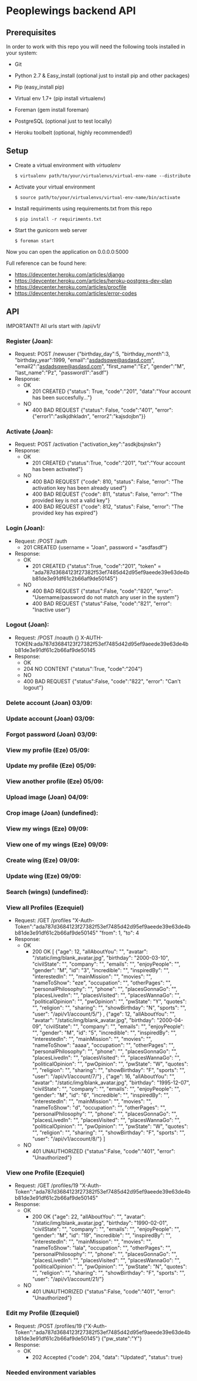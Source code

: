 # Peoplewings backend API

## Prerequisites

In order to work with this repo you will need the following tools installed in your system:

* Git
* Python 2.7 & Easy_install (optional just to install pip and other packages)
* Pip (easy_install pip)
* Virtual env 1.7+ (pip install virtualenv)
* Foreman (gem install foreman)

* PostgreSQL (optional just to test locally)
* Heroku toolbelt (optional, highly recommended!)


## Setup
* Create a virtual environment with *virtualenv*

    `$ virtualenv path/to/your/virtualenvs/virtual-env-name --distribute`

* Activate your virtual environment

    `$ source path/to/your/virtualenvs/virtual-env-name/bin/activate`

* Install requiriments using requirements.txt from this repo

    `$ pip install -r requiriments.txt`

* Start the gunicorn web server

    `$ foreman start`

Now you can open the application on 0.0.0.0:5000

Full reference can be found here:

* https://devcenter.heroku.com/articles/django
* https://devcenter.heroku.com/articles/heroku-postgres-dev-plan
* https://devcenter.heroku.com/articles/procfile
* https://devcenter.heroku.com/articles/error-codes
 
## API

IMPORTANT!! All urls start with /api/v1/
### Register (Joan):
 * Request:
    POST /newuser
    {"birthday_day":5, "birthday_month":3, "birthday_year":1999, "email":"asdadsqwe@asdasd.com", "email2":"asdadsqwe@asdasd.com", "first_name":"Ez", "gender":"M", "last_name":"Pz", "password1":"asdf"}
 * Response:
   * OK
     * 201 CREATED {"status": True, "code":"201", "data":"Your account has been succesfully..."}
   * NO 
     * 400 BAD REQUEST {"status": False, "code":"401", "error":{"error1":"aslkjdhkladn", "error2":"kajsdojbn"}}

### Activate (Joan):
 * Request:
    POST /activation
    {"activation_key":"asdkjbsjnskn"}
 * Response:
   * OK 
     * 201 CREATED {"status":True, "code":"201", "txt":"Your account has been activated"}
   * NO
     * 400 BAD REQUEST {"code": 810, "status": False, "error": "The activation key has been already used"}
     * 400 BAD REQUEST {"code": 811, "status": False, "error": "The provided key is not a valid key"}
     * 400 BAD REQUEST {"code": 812, "status": False, "error": "The provided key has expired"}
### Login (Joan):
 * Request:
    /POST /auth
     * 201 CREATED {username = "Joan", password = "asdfasdf"}
 * Response:
   * OK
     * 201 CREATED {"status":True, "code":"201", "token" = "ada787d3684123f27382f53ef7485d42d95ef9aeede39e63de4bb81de3e91df61c2b66af9de50145"}
   * NO
     * 400 BAD REQUEST {"status":False, "code":"820", "error": "Username/password do not match any user in the system"}
     * 400 BAD REQUEST {"status":False, "code":"821", "error": "Inactive user"}
### Logout (Joan):
 * Request:
    /POST /noauth
    {}
    X-AUTH-TOKEN:ada787d3684123f27382f53ef7485d42d95ef9aeede39e63de4bb81de3e91df61c2b66af9de50145
 * Response:
   * OK
    * 204 NO CONTENT {"status":True, "code":"204"}
   * NO
    * 400 BAD REQUEST {"status":False, "code":"822", "error": "Can\'t logout"}
    

### Delete account (Joan) 03/09:

### Update account (Joan) 03/09:

### Forgot password (Joan) 03/09:

### View my profile (Eze) 05/09:

### Update my profile (Eze) 05/09:

### View another profile (Eze) 05/09:

### Upload image (Joan) 04/09:

### Crop image (Joan) (undefined):

### View my wings (Eze) 09/09:

### View one of my wings (Eze) 09/09:

### Create wing (Eze) 09/09:

### Update wing (Eze) 09/09:

### Search (wings) (undefined):




### View all Profiles (Ezequiel)
 - Request:
    /GET /profiles
    "X-Auth-Token":"ada787d3684123f27382f53ef7485d42d95ef9aeede39e63de4bb81de3e91df61c2b66af9de50145"
    "from": 1, "to": 4
 - Response:
   - OK
     - 200 OK 
     [
     {"age": 12, "allAboutYou": "", "avatar": "/static/img/blank_avatar.jpg", "birthday": "2000-03-10", "civilState": "", "company": "", "emails": "", "enjoyPeople": "", "gender": "M", "id": "3", "incredible": "", "inspiredBy": "", "interestedIn": "", "mainMission": "", "movies": "", "nameToShow": "eze", "occupation": "", "otherPages": "", "personalPhilosophy": "", "phone": "", "placesGonnaGo": "", "placesLivedIn": "", "placesVisited": "", "placesWannaGo": "", "politicalOpinion": "", "pwOpinion": "", "pwState": "Y", "quotes": "", "religion": "", "sharing": "", "showBirthday": "N", "sports": "", "user": "/api/v1/account/5/"}
     , 
     {"age": 12, "allAboutYou": "", "avatar": "/static/img/blank_avatar.jpg", "birthday": "2000-04-09", "civilState": "", "company": "", "emails": "", "enjoyPeople": "", "gender": "M", "id": "5", "incredible": "", "inspiredBy": "", "interestedIn": "", "mainMission": "", "movies": "", "nameToShow": "aaaa", "occupation": "", "otherPages": "", "personalPhilosophy": "", "phone": "", "placesGonnaGo": "", "placesLivedIn": "", "placesVisited": "", "placesWannaGo": "", "politicalOpinion": "", "pwOpinion": "", "pwState": "W", "quotes": "", "religion": "", "sharing": "", "showBirthday": "F", "sports": "", "user": "/api/v1/account/7/"}
     , 
     {"age": 16, "allAboutYou": "", "avatar": "/static/img/blank_avatar.jpg", "birthday": "1995-12-07", "civilState": "", "company": "", "emails": "", "enjoyPeople": "", "gender": "M", "id": "6", "incredible": "", "inspiredBy": "", "interestedIn": "", "mainMission": "", "movies": "", "nameToShow": "d", "occupation": "", "otherPages": "", "personalPhilosophy": "", "phone": "", "placesGonnaGo": "", "placesLivedIn": "", "placesVisited": "", "placesWannaGo": "", "politicalOpinion": "", "pwOpinion": "", "pwState": "W", "quotes": "", "religion": "", "sharing": "", "showBirthday": "F", "sports": "", "user": "/api/v1/account/8/"}
     ]
   - NO
     - 401 UNAUTHORIZED {"status":False, "code":"401", "error": "Unauthorized"}

### View one Profile (Ezequiel)
 - Request:
    /GET /profiles/19
    "X-Auth-Token":"ada787d3684123f27382f53ef7485d42d95ef9aeede39e63de4bb81de3e91df61c2b66af9de50145"
 - Response:
   - OK
     - 200 OK {"age": 22, "allAboutYou": "", "avatar": "/static/img/blank_avatar.jpg", "birthday": "1990-02-01", "civilState": "", "company": "", "emails": "", "enjoyPeople": "", "gender": "M", "id": "19", "incredible": "", "inspiredBy": "", "interestedIn": "", "mainMission": "", "movies": "", "nameToShow": "lala", "occupation": "", "otherPages": "", "personalPhilosophy": "", "phone": "", "placesGonnaGo": "", "placesLivedIn": "", "placesVisited": "", "placesWannaGo": "", "politicalOpinion": "", "pwOpinion": "", "pwState": "N", "quotes": "", "religion": "", "sharing": "", "showBirthday": "F", "sports": "", "user": "/api/v1/account/21/"}
   - NO
     - 401 UNAUTHORIZED {"status":False, "code":"401", "error": "Unauthorized"}

### Edit my Profile (Ezequiel)
 - Request:
    /POST /profiles/19
    {"X-Auth-Token":"ada787d3684123f27382f53ef7485d42d95ef9aeede39e63de4bb81de3e91df61c2b66af9de50145"}
    {"pw_state":"Y"}
 - Response:
   - OK
     - 202 Accepted {"code": 204, "data": "Updated", "status": true}


### Needed environment variables

